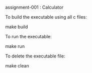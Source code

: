 assignment-001 : Calculator


To build the executable using all c files:

make build


To run the executable:

make run


To delete the executable file:

make clean

